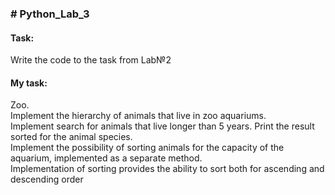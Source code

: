 <H3># Python_Lab_3</H3>
<H4>Task:</H4>
<p>Write the code to the task from Lab№2<p>

<H4>My task:</H4>
<p>Zoo.<br>
Implement the hierarchy of animals that live in zoo aquariums.<br>
Implement search for animals that live longer than 5 years. Print the result sorted for the animal species.<br>
Implement the possibility of sorting animals for the capacity of the aquarium, implemented as a separate method.<br>
Implementation of sorting provides the ability to sort both for ascending and descending order</p>


